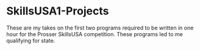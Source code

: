 # SkillsUSA1-Projects
These are my takes on the first two programs required to be written in one hour for the Prosser SkillsUSA competition. These programs led to me qualifying for state.

